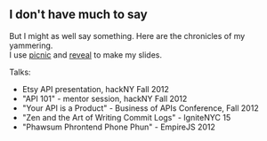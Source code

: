 ## I don't have much to say
But I might as well say something. Here are the chronicles of my yammering.
<br>
I use [picnic](https://github.com/astanway/picnic) and [reveal](https://github.com/astanway/presentations) to make my slides.

Talks:
* Etsy API presentation, hackNY Fall 2012
* "API 101" - mentor session, hackNY Fall 2012
* "Your API is a Product" - Business of APIs Conference, Fall 2012
* "Zen and the Art of Writing Commit Logs" - IgniteNYC 15
* "Phawsum Phrontend Phone Phun" - EmpireJS 2012
